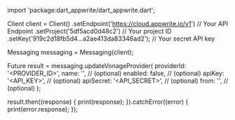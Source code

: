 import 'package:dart_appwrite/dart_appwrite.dart';

Client client = Client()
  .setEndpoint('https://cloud.appwrite.io/v1') // Your API Endpoint
  .setProject('5df5acd0d48c2') // Your project ID
  .setKey('919c2d18fb5d4...a2ae413da83346ad2'); // Your secret API key

Messaging messaging = Messaging(client);

Future result = messaging.updateVonageProvider(
  providerId: '<PROVIDER_ID>',
  name: '<NAME>', // (optional)
  enabled: false, // (optional)
  apiKey: '<API_KEY>', // (optional)
  apiSecret: '<API_SECRET>', // (optional)
  from: '<FROM>', // (optional)
);

result.then((response) {
  print(response);
}).catchError((error) {
  print(error.response);
});
